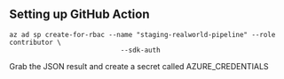 ## Setting up GitHub Action

``` shell
az ad sp create-for-rbac --name "staging-realworld-pipeline" --role contributor \
                            --sdk-auth
```

Grab the JSON result and create a secret called AZURE_CREDENTIALS


